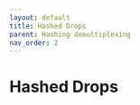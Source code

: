 ```yaml
---
layout: default
title: Hashed Drops
parent: Hashing demultiplexing
nav_order: 2
---
```

# Hashed Drops